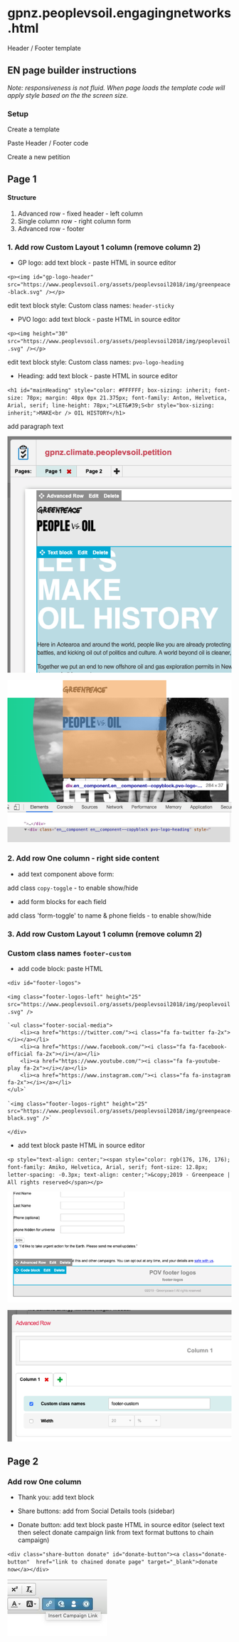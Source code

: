 # gpnz.peoplevsoil.engagingnetworks.html
Header / Footer template

## EN page builder instructions

*Note: responsiveness is not fluid. When page loads the template code will apply style based on the the screen size.*

### Setup

Create a template

Paste Header / Footer code

Create a new petition 

## Page 1

#### Structure
1. Advanced row - fixed header - left column
2. Single column row - right column form
3. Advanced row - footer

### 1. Add row Custom Layout 1 column (remove column 2)

* GP logo: add text block - paste HTML in source editor
 
 `<p><img id="gp-logo-header" src="https://www.peoplevsoil.org/assets/peoplevsoil2018/img/greenpeace-black.svg" /></p>`

edit text block style: Custom class names: `header-sticky`

* PVO logo: add text block - paste HTML in source editor

`<p><img height="30" src="https://www.peoplevsoil.org/assets/peoplevsoil2018/img/peoplevoil.svg" /></p>`

edit text block style: Custom class names: `pvo-logo-heading`

* Heading: add text block - paste HTML in source editor

`<h1 id="mainHeading" style="color: #FFFFFF; box-sizing: inherit; font-size: 78px; margin: 40px 0px 21.375px; font-family: Anton, Helvetica, Arial, serif; line-height: 78px;">LET&#39;S<br style="box-sizing: inherit;">MAKE<br />
OIL HISTORY</h1>`

add paragraph text

![Screen Shot advanced row 1](https://raw.githubusercontent.com/greenpeace/gpnz.peoplevsoil.engagingnetworks.html/screen-shots/Screen-Shot-advanced-row-1.png)

![Screen Shot PVO logo position](https://raw.githubusercontent.com/greenpeace/gpnz.peoplevsoil.engagingnetworks.html/screen-shots/Screen-Shot-PVO-logo-position.png)

### 2. Add row One column - right side content

* add text component above form: 

add class `copy-toggle` - to enable show/hide
  
* add form blocks for each field 
  
add class 'form-toggle' to name & phone fields - to enable show/hide

### 3. Add row Custom Layout 1 column (remove column 2)
### Custom class names `footer-custom`

* add code block: paste HTML

`<div id="footer-logos">`

`<img class="footer-logos-left" height="25" src="https://www.peoplevsoil.org/assets/peoplevsoil2018/img/peoplevoil.svg" />`
	
	`<ul class="footer-social-media">
		<li><a href="https://twitter.com/"><i class="fa fa-twitter fa-2x"></i></a></li>
		<li><a href="https://www.facebook.com/"><i class="fa fa-facebook-official fa-2x"></i></a></li>
		<li><a href="https://www.youtube.com/"><i class="fa fa-youtube-play fa-2x"></i></a></li>
		<li><a href="https://www.instagram.com/"><i class="fa fa-instagram fa-2x"></i></a></li>
	</ul>`

	`<img class="footer-logos-right" height="25" src="https://www.peoplevsoil.org/assets/peoplevsoil2018/img/greenpeace-black.svg" />`
`</div>`

* add text block paste HTML in source editor

`<p style="text-align: center;"><span style="color: rgb(176, 176, 176); font-family: Amiko, Helvetica, Arial, serif; font-size: 12.8px; letter-spacing: -0.3px; text-align: center;">&copy;2019 - Greenpeace | All rights reserved</span></p>`

![Screen Shot footer logos](https://raw.githubusercontent.com/greenpeace/gpnz.peoplevsoil.engagingnetworks.html/screen-shots/Screen%20Shot%20footer%20logos.png)

![Screen Shot footer advanced row](
https://raw.githubusercontent.com/greenpeace/gpnz.peoplevsoil.engagingnetworks.html/screen-shots/Screen%20Shot%20footer%20advanced%20row.png)

## Page 2

### Add row One column

* Thank you: add text block

* Share buttons: add from Social Details tools (sidebar)

* Donate button: add text block paste HTML in source editor (select text then select  donate campaign link from text format buttons to chain campaign)

`<div class="share-button donate" id="donate-button"><a class="donate-button"  href="link to chained donate page" target="_blank">donate now</a></div>`

![Screen Shot campaign link](https://raw.githubusercontent.com/greenpeace/gpnz.peoplevsoil.engagingnetworks.html/screen-shots/Screen%20Shot%20campaign%20link.jpg)


